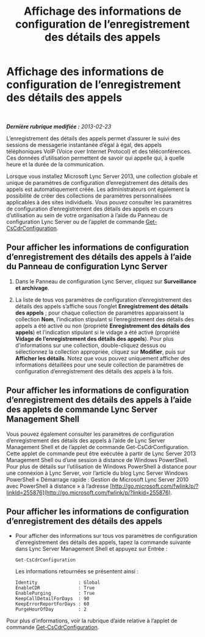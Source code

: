 ﻿---
title: Affichage des informations de configuration de l’enregistrement des détails des appels
TOCTitle: Affichage des informations de configuration de l’enregistrement des détails des appels
ms:assetid: 77bd553f-da89-4c84-a5d0-2f7e91d04383
ms:mtpsurl: https://technet.microsoft.com/fr-fr/library/JJ688096(v=OCS.15)
ms:contentKeyID: 49891397
ms.date: 05/20/2016
mtps_version: v=OCS.15
ms.translationtype: HT
---

# Affichage des informations de configuration de l’enregistrement des détails des appels

 

_**Dernière rubrique modifiée :** 2013-02-23_

L’enregistrement des détails des appels permet d’assurer le suivi des sessions de messagerie instantanée d’égal à égal, des appels téléphoniques VoIP (Voice over Internet Protocol) et des téléconférences. Ces données d’utilisation permettent de savoir qui appelle qui, à quelle heure et la durée de la communication.

Lorsque vous installez Microsoft Lync Server 2013, une collection globale et unique de paramètres de configuration d’enregistrement des détails des appels est automatiquement créée. Les administrateurs ont également la possibilité de créer des collections de paramètres personnalisées applicables à des sites individuels. Vous pouvez consulter les paramètres de configuration d’enregistrement des détails des appels en cours d’utilisation au sein de votre organisation à l’aide du Panneau de configuration Lync Server ou de l’applet de commande [Get-CsCdrConfiguration](https://docs.microsoft.com/en-us/powershell/module/skype/Get-CsCdrConfiguration).

## Pour afficher les informations de configuration d’enregistrement des détails des appels à l’aide du Panneau de configuration Lync Server

1.  Dans le Panneau de configuration Lync Server, cliquez sur **Surveillance et archivage**.

2.  La liste de tous vos paramètres de configuration d’enregistrement des détails des appels s’affiche sous l’onglet **Enregistrement des détails des appels** ; pour chaque collection de paramètres apparaissent la collection **Nom**, l’indication stipulant si l’enregistrement des détails des appels a été activé ou non (propriété **Enregistrement des détails des appels**) et l’indication stipulant si le vidage a été activé (propriété **Vidage de l’enregistrement des détails des appels**). Pour plus d’informations sur une collection, double-cliquez dessus ou sélectionnez la collection appropriée, cliquez sur **Modifier**, puis sur **Afficher les détails**. Notez que vous pouvez uniquement afficher des informations détaillées pour une seule collection de paramètres de configuration d’enregistrement des détails des appels à la fois.

## Pour afficher les informations de configuration d’enregistrement des détails des appels à l’aide des applets de commande Lync Server Management Shell

Vous pouvez également consulter les paramètres de configuration d’enregistrement des détails des appels à l’aide de Lync Server Management Shell et de l’applet de commande Get-CsCdrConfiguration. Cette applet de commande peut être exécutée à partir de Lync Server 2013 Management Shell ou d’une session à distance de Windows PowerShell. Pour plus de détails sur l’utilisation de Windows PowerShell à distance pour une connexion à Lync Server, voir l’article du blog Lync Server Windows PowerShell « Démarrage rapide : Gestion de Microsoft Lync Server 2010 avec PowerShell à distance » à l’adresse [http://go.microsoft.com/fwlink/p/?linkId=255876](http://go.microsoft.com/fwlink/p/?linkid=255876).

## Pour afficher les informations de configuration d’enregistrement des détails des appels

  - Pour afficher des informations sur tous vos paramètres de configuration d’enregistrement des détails des appels, tapez la commande suivante dans Lync Server Management Shell et appuyez sur Entrée :
    
        Get-CsCdrConfiguration
    
    Les informations retournées se présentent ainsi :
    
        Identity               : Global
        EnableCDR              : True
        EnablePurging          : True
        KeepCallDetailForDays  : 90
        KeepErrorReportForDays : 60
        PurgeHourOfDay         : 2

Pour plus d’informations, voir la rubrique d’aide relative à l’applet de commande [Get-CsCdrConfiguration](https://docs.microsoft.com/en-us/powershell/module/skype/Get-CsCdrConfiguration).

